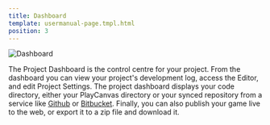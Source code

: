```yaml
---
title: Dashboard
template: usermanual-page.tmpl.html
position: 3
---
```


![Dashboard][1]

The Project Dashboard is the control centre for your project. From the dashboard you can view your project's development log, access the Editor, and edit Project Settings. The project dashboard displays your code directory, either your PlayCanvas directory or your synced repository from a service like [Github][2] or [Bitbucket][3]. Finally, you can also publish your game live to the web, or export it to a zip file and download it.

[1]: /images/platform/dashboard2.png
[2]: https://github.com
[3]: https://bitbucket.org/
